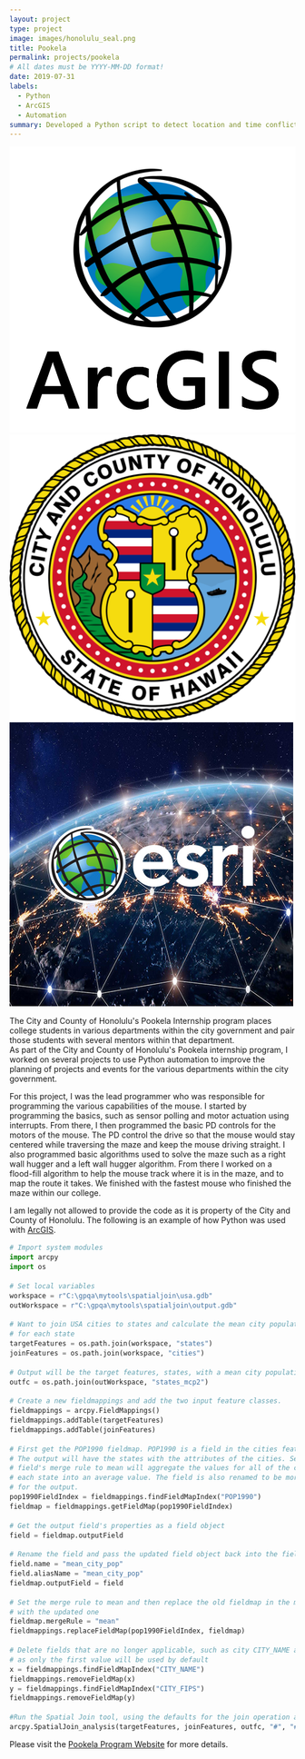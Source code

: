 ```yaml
---
layout: project
type: project
image: images/honolulu_seal.png
title: Pookela
permalink: projects/pookela
# All dates must be YYYY-MM-DD format!
date: 2019-07-31
labels:
  - Python
  - ArcGIS
  - Automation
summary: Developed a Python script to detect location and time conflicts of city projects/events and automatically email project organizers.
---
```


<div class="ui small rounded images">
  <img class="ui image" src="../images/ArcGIS_logo.png">
  <img class="ui image" src="../images/honolulu_seal.png">
  <img class="ui image" src="../images/esri.jpg">
</div>

The City and County of Honolulu's Pookela Internship program places college students in various departments within the city government and pair those students with several mentors within that department.  
As part of the City and County of Honolulu's Pookela internship program, I worked on several projects to use Python automation to improve the planning of projects and events for the various departments within the city government.

For this project, I was the lead programmer who was responsible for programming the various capabilities of the mouse.  I started by programming the basics, such as sensor polling and motor actuation using interrupts.  From there, I then programmed the basic PD controls for the motors of the mouse.  The PD control the drive so that the mouse would stay centered while traversing the maze and keep the mouse driving straight.  I also programmed basic algorithms used to solve the maze such as a right wall hugger and a left wall hugger algorithm.  From there I worked on a flood-fill algorithm to help the mouse track where it is in the maze, and to map the route it takes.  We finished with the fastest mouse who finished the maze within our college.

I am legally not allowed to provide the code as it is property of the City and County of Honolulu. The following is an example of how Python was used with [ArcGIS](https://pro.arcgis.com/en/pro-app/tool-reference/analysis/spatial-join.htm).

```py
# Import system modules
import arcpy
import os

# Set local variables
workspace = r"C:\gpqa\mytools\spatialjoin\usa.gdb"
outWorkspace = r"C:\gpqa\mytools\spatialjoin\output.gdb"
 
# Want to join USA cities to states and calculate the mean city population
# for each state
targetFeatures = os.path.join(workspace, "states")
joinFeatures = os.path.join(workspace, "cities")
 
# Output will be the target features, states, with a mean city population field (mcp)
outfc = os.path.join(outWorkspace, "states_mcp2")
 
# Create a new fieldmappings and add the two input feature classes.
fieldmappings = arcpy.FieldMappings()
fieldmappings.addTable(targetFeatures)
fieldmappings.addTable(joinFeatures)
 
# First get the POP1990 fieldmap. POP1990 is a field in the cities feature class.
# The output will have the states with the attributes of the cities. Setting the
# field's merge rule to mean will aggregate the values for all of the cities for
# each state into an average value. The field is also renamed to be more appropriate
# for the output.
pop1990FieldIndex = fieldmappings.findFieldMapIndex("POP1990")
fieldmap = fieldmappings.getFieldMap(pop1990FieldIndex)
 
# Get the output field's properties as a field object
field = fieldmap.outputField
 
# Rename the field and pass the updated field object back into the field map
field.name = "mean_city_pop"
field.aliasName = "mean_city_pop"
fieldmap.outputField = field
 
# Set the merge rule to mean and then replace the old fieldmap in the mappings object
# with the updated one
fieldmap.mergeRule = "mean"
fieldmappings.replaceFieldMap(pop1990FieldIndex, fieldmap)
 
# Delete fields that are no longer applicable, such as city CITY_NAME and CITY_FIPS
# as only the first value will be used by default
x = fieldmappings.findFieldMapIndex("CITY_NAME")
fieldmappings.removeFieldMap(x)
y = fieldmappings.findFieldMapIndex("CITY_FIPS")
fieldmappings.removeFieldMap(y)
 
#Run the Spatial Join tool, using the defaults for the join operation and join type
arcpy.SpatialJoin_analysis(targetFeatures, joinFeatures, outfc, "#", "#", fieldmappings)
```

Please visit the [Pookela Program Website](https://www.honolulu.gov/hr/pookela.html) for more details.



